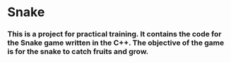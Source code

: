 
# Snake
### This is a project for practical training. It contains the code for the Snake game written in the C++. The objective of the game is for the snake to catch fruits and grow.
